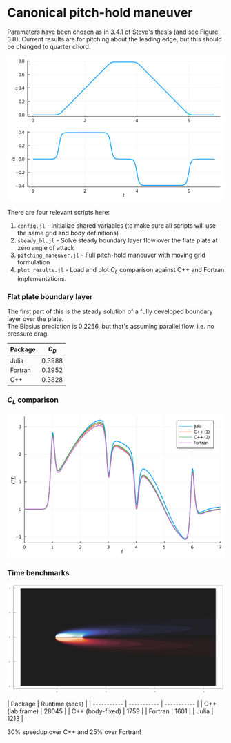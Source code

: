# Canonical pitch-hold maneuver

Parameters have been chosen as in 3.4.1 of Steve's thesis (and see Figure 3.8).
Current results are for pitching about the leading edge, but this should be
changed to quarter chord.

![Pitch maneuver](AoA_traj.png)

There are four relevant scripts here:

1. `config.jl` - Initialize shared variables (to make sure all scripts will use the same grid and body definitions)
2. `steady_bl.jl` - Solve steady boundary layer flow over the flate plate at zero angle of attack
3. `pitching_maneuver.jl` - Full pitch-hold maneuver with moving grid formulation
4. `plot_results.jl` - Load and plot $C_L$ comparison against C++ and Fortran implementations.

### Flat plate boundary layer

The first part of this is the steady solution of a fully developed boundary layer over the plate.  
The Blasius prediction is 0.2256, but that's assuming parallel flow, i.e. no pressure drag.

| Package      |  $C_D$ |
| ----------- |  -----|
| Julia | 0.3988 |
| Fortran | 0.3952 |
| C++ | 0.3828 |

### $C_L$ comparison

![Lift coefficient comparison](results/CL.png)

### Time benchmarks

![Full solution](results/eldredge.gif)

| Package      | Runtime (secs)  |
| ----------- | ----------- | ----------- |
| C++ (lab frame)  |  28045   |
| C++ (body-fixed)  |    1759 |
| Fortran | 1601  |
| Julia    |  1213  |

30% speedup over C++ and 25% over Fortran!
